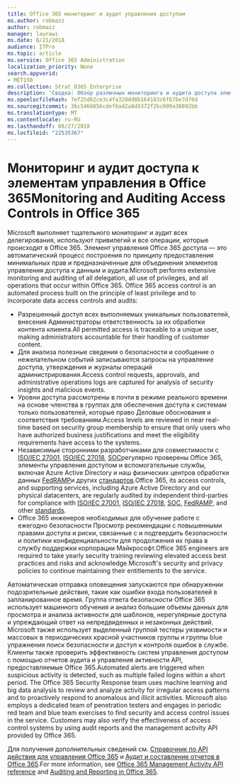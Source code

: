 ```yaml
---
title: Office 365 мониторинг и аудит управления доступом
ms.author: robmazz
author: robmazz
manager: laurawi
ms.date: 8/21/2018
audience: ITPro
ms.topic: article
ms.service: Office 365 Administration
localization_priority: None
search.appverid:
- MET150
ms.collection: Strat_O365_Enterprise
description: 'Сводка: Обзор различных мониторинга и аудита доступа элементы управления, доступные в Office 365.'
ms.openlocfilehash: 7ef25d62ce3c4fa320dd0b164183c6f67be7d76d
ms.sourcegitcommit: 36c5466056cdef6ad2a8d9372f2bc009a30892bb
ms.translationtype: MT
ms.contentlocale: ru-RU
ms.lasthandoff: 08/27/2018
ms.locfileid: "22535367"
---
```

# <a name="monitoring-and-auditing-access-controls-in-office-365"></a><span data-ttu-id="95670-103">Мониторинг и аудит доступа к элементам управления в Office 365</span><span class="sxs-lookup"><span data-stu-id="95670-103">Monitoring and Auditing Access Controls in Office 365</span></span>

<span data-ttu-id="95670-p101">Microsoft выполняет тщательного мониторинг и аудит всех делегирования, используют привилегий и все операции, которые происходят в Office 365. Элемент управления Office 365 доступа — это автоматический процесс построения по принципу предоставления минимальных прав и предназначенные для объединения элементов управления доступа к данным и аудита:</span><span class="sxs-lookup"><span data-stu-id="95670-p101">Microsoft performs extensive monitoring and auditing of all delegation, all use of privileges, and all operations that occur within Office 365. Office 365 access control is an automated process built on the principle of least privilege and to incorporate data access controls and audits:</span></span>
- <span data-ttu-id="95670-106">Разрешенный доступ всех выполняемых уникальных пользователей, внесения Администраторы ответственность за их обработки контента клиента.</span><span class="sxs-lookup"><span data-stu-id="95670-106">All permitted access is traceable to a unique user, making administrators accountable for their handling of customer content.</span></span>
- <span data-ttu-id="95670-107">Для анализа полезные сведения о безопасности и сообщение о нежелательном событий записываются запросы на управление доступа, утверждения и журналы операций администрирования.</span><span class="sxs-lookup"><span data-stu-id="95670-107">Access control requests, approvals, and administrative operations logs are captured for analysis of security insights and malicious events.</span></span>
- <span data-ttu-id="95670-108">Уровни доступа рассмотрены в почти в режиме реального времени на основе членства в группах для обеспечения доступа к системам только пользователей, которые право Деловые обоснования и соответствия требованиям.</span><span class="sxs-lookup"><span data-stu-id="95670-108">Access levels are reviewed in near real-time based on security group membership to ensure that only users who have authorized business justifications and meet the eligibility requirements have access to the systems.</span></span>
- <span data-ttu-id="95670-109">Независимые сторонними разработчиками для совместимости с [ISO/IEC 27001](https://www.microsoft.com/en-us/TrustCenter/Compliance/iso-iec-27001), [ISO/IEC 27018](https://www.microsoft.com/en-us/TrustCenter/Compliance/iso-iec-27018), [SOC](https://www.microsoft.com/en-us/TrustCenter/Compliance/SOC)регулярно проверены Office 365, элементы управления доступом и вспомогательные службы, включая Azure Active Directory и наш физических центров обработки данных [FedRAMP](https://www.microsoft.com/en-us/TrustCenter/Compliance/FedRAMP)и других [стандартов](https://www.microsoft.com/en-us/TrustCenter/Compliance?service=Office#Icons).</span><span class="sxs-lookup"><span data-stu-id="95670-109">Office 365, its access controls, and supporting services, including Azure Active Directory and our physical datacenters, are regularly audited by independent third-parties for compliance with [ISO/IEC 27001](https://www.microsoft.com/en-us/TrustCenter/Compliance/iso-iec-27001), [ISO/IEC 27018](https://www.microsoft.com/en-us/TrustCenter/Compliance/iso-iec-27018), [SOC](https://www.microsoft.com/en-us/TrustCenter/Compliance/SOC), [FedRAMP](https://www.microsoft.com/en-us/TrustCenter/Compliance/FedRAMP), and other [standards](https://www.microsoft.com/en-us/TrustCenter/Compliance?service=Office#Icons).</span></span>
- <span data-ttu-id="95670-110">Office 365 инженеров необходимых для обучение работе с ежегодно безопасности Просмотр рекомендации с повышенными правами доступа и риски, связанные с и подтвердить безопасности и политики конфиденциальности для продолжения их права в службу поддержки корпорации Майкрософт.</span><span class="sxs-lookup"><span data-stu-id="95670-110">Office 365 engineers are required to take yearly security training reviewing elevated access best practices and risks and acknowledge Microsoft's security and privacy policies to continue maintaining their entitlements to the service.</span></span>

<span data-ttu-id="95670-p102">Автоматическая отправка оповещения запускаются при обнаружении подозрительные действия, такие как ошибки входа пользователей в запланированное время. Группа ответа безопасности Office 365 использует машинного обучения и анализ большие объемы данных для просмотра и анализа активности для шаблонов, нерегулярные доступа и упреждающий ответ на непредвиденных и незаконных действий. Microsoft также использует выделенный группой тестеры уязвимости и массовых в периодических красной участников группы и группы blue упражнения поиск безопасности и доступ к контроля ошибок в службе. Клиенты также проверить эффективность систем управления доступом с помощью отчетов аудита и управления активности API, предоставляемые Office 365.</span><span class="sxs-lookup"><span data-stu-id="95670-p102">Automated alerts are triggered when suspicious activity is detected, such as multiple failed logins within a short period. The Office 365 Security Response team uses machine learning and big data analysis to review and analyze activity for irregular access patterns and to proactively respond to anomalous and illicit activities. Microsoft also employs a dedicated team of penetration testers and engages in periodic red team and blue team exercises to find security and access control issues in the service. Customers may also verify the effectiveness of access control systems by using audit reports and the management activity API provided by Office 365.</span></span> 

<span data-ttu-id="95670-115">Для получения дополнительных сведений см. [Справочник по API действия для управления Office 365](https://msdn.microsoft.com/en-us/library/office/mt227394.aspx) и [Аудит и составление отчетов в Office 365](office-365-auditing-and-reporting-overview.md).</span><span class="sxs-lookup"><span data-stu-id="95670-115">For more information, see [Office 365 Management Activity API reference](https://msdn.microsoft.com/en-us/library/office/mt227394.aspx) and [Auditing and Reporting in Office 365](office-365-auditing-and-reporting-overview.md).</span></span>
